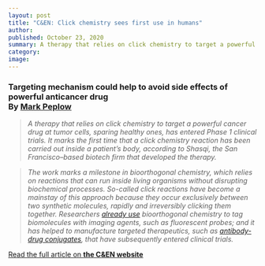 ```yaml
---
layout: post
title: "C&EN: Click chemistry sees first use in humans"
author:
published: October 23, 2020
summary: A therapy that relies on click chemistry to target a powerful cancer drug at tumor cells, sparing healthy ones, has entered Phase 1 clinical trials. It marks the first time that a click chemistry reaction has been carried out inside a patient’s body, according to Shasqi, the San Francisco–based biotech firm that developed the therapy.
category:
image:
---
```


### Targeting mechanism could help to avoid side effects of powerful anticancer drug <br>By [Mark Peplow](https://www.linkedin.com/in/mark-peplow-0772403/)

> _A therapy that relies on click chemistry to target a powerful cancer drug at tumor cells, sparing healthy ones, has entered Phase 1 clinical trials. It marks the first time that a click chemistry reaction has been carried out inside a patient’s body, according to Shasqi, the San Francisco–based biotech firm that developed the therapy._

> _The work marks a milestone in bioorthogonal chemistry, which relies on reactions that can run inside living organisms without disrupting biochemical processes. So-called click reactions have become a mainstay of this approach because they occur exclusively between two synthetic molecules, rapidly and irreversibly clicking them together. Researchers [already use](https://cen.acs.org/articles/95/i8/Pinning-bulls-eye-cancer-cells.html) bioorthogonal chemistry to tag biomolecules with imaging agents, such as fluorescent probes; and it has helped to manufacture targeted therapeutics, such as [antibody-drug conjugates](https://cen.acs.org/biological-chemistry/cancer/new-generation-antibody-drug-conjugates/98/i14), that have subsequently entered clinical trials._

[Read the full article on **the C&EN website**](https://cen.acs.org/pharmaceuticals/Click-chemistry-sees-first-use/98/web/2020/10)
